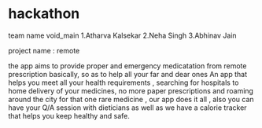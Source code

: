 # hackathon
team name void_main
1.Atharva Kalsekar 
2.Neha Singh 
3.Abhinav Jain

project name : remote
 
the app aims to provide proper and emergency medicatation from remote prescription basically, so as to help all your far and dear ones
An app that helps you meet all your health requirements , searching for hospitals to home delivery of your medicines, no more paper prescriptions and roaming around the city for that one rare medicine , our app does it all , also you can have your Q/A session with dieticians as well as we have a calorie tracker that helps you keep healthy and safe.
